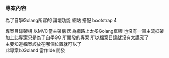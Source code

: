 <h3>專案內容</h3>
為了自學Golang所寫的 論壇功能 網站 搭配 bootstrap 4

專案目錄架構 以MVC當主架構 因為網路上太多Golang框架 也沒有一個主流框架<br>
加上此專案只是為了自學GO 所開發的專案 所以檔案目錄就沒有太講究了<br>
主要知道檔案該放在哪個位置就可以了<br>
此專案以Goland 當作ide 開發
